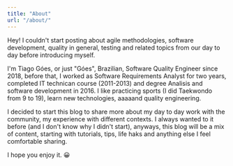 ```yaml
---
title: "About"
url: "/about/"
---
```



Hey!
I couldn't start posting about agile methodologies, software development, quality in general, testing and related topics from our day to day before introducing myself.

I'm Tiago Góes, or just "Góes", Brazilian, Software Quality Engineer since 2018, before that, I worked as Software Requirements Analyst for two years, completed IT technican course (2011-2013) and degree Analisis and software development in 2016. I like practicing sports (I did Taekwondo from 9 to 19), learn new technologies, aaaaand quality engineering.

I decided to start this blog to share more about my day to day work with the community, my experience with different contexts. I always wanted to it before (and I don't know why I didn't start), anyways, this blog will be a mix of content, starting with tutorials, tips, life haks and anything else I feel comfortable sharing.

I hope you enjoy it. 😀

